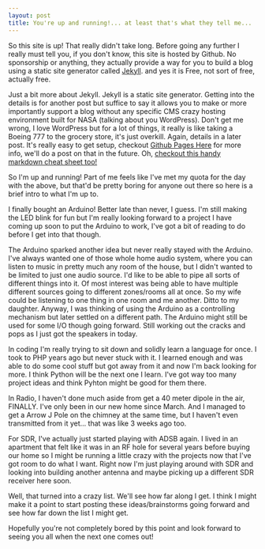 ```yaml
---
layout: post
title: You're up and running!... at least that's what they tell me...
---
```


So this site is up! That really didn't take long. Before going any further I really must tell you, if you don't know, this site is hosted by Github. No sponsorship or anything, they actually provide a way for you to build a blog using a static site generator called [Jekyll](https://jekyllrb.com/). and yes it is Free, not sort of free, actually free.

Just a bit more about Jekyll. Jekyll is a static site generator. Getting into the details is for another post but suffice to say it allows you to make or more importantly support a blog without any specific CMS crazy hosting environment built for NASA (talking about you WordPress). Don't get me wrong, I love WordPress but for a lot of things, it really is like taking a Boeing 777 to the grocery store, it's just overkill. Again, details in a later post. It's really easy to get setup, checkout [Github Pages Here](https://pages.github.com/) for more info, we'll do a post on that in the future. Oh, [checkout this handy markdown cheat sheet too!](https://github.com/adam-p/markdown-here/wiki/Markdown-Cheatsheet)

So I'm up and running! Part of me feels like I've met my quota for the day with the above, but that'd be pretty boring for anyone out there so here is a brief intro to what I'm up to.

I finally bought an Arduino! Better late than never, I guess. I'm still making the LED blink for fun but I'm really looking forward to a project I have coming up soon to put the Arduino to work, I've got a bit of reading to do before I get into that though.

The Arduino sparked another idea but never really stayed with the Arduino. I've always wanted one of those whole home audio system, where you can listen to music in pretty much any room of the house, but I didn't wanted to be limited to just one audio source. I'd like to be able to pipe all sorts of different things into it. Of most interest was being able to have multiple different sources going to different zones/rooms all at once. So my wife could be listening to one thing in one room and me another. Ditto to my daughter. Anyway, I was thinking of using the Arduino as a controlling mechanism but later settled on a different path. The Arduino might still be used for some I/O though going forward. Still working out the cracks and pops as I just got the speakers in today.

In coding I'm really trying to sit down and solidly learn a language for  once. I took to PHP years ago but never stuck with it. I learned enough and was able to do some cool stuff but got away from it and now I'm back looking for more. I think Python will be the next one I learn. I've got way too many project ideas and think Pyhton might be good for them there.

In Radio, I haven't done much aside from get a 40 meter dipole in the air, FINALLY. I've only been in our new home since March. And I managed to get a Arrow J Pole on the chimney at the same time, but I haven't even transmitted from it yet... that was like 3 weeks ago too.

For SDR, I've actually just started playing with ADSB again. I lived in an apartment that felt like it was in an RF hole for several years before buying our home so I might be running a little crazy with the projects now that I've got room to do what I want. Right now I'm just playing around with SDR and looking into building another antenna and maybe picking up a different SDR receiver here soon.

Well, that turned into a crazy list. We'll see how far along I get. I think I might make it a point to start posting these ideas/brainstorms going forward and see how far down the list I might get.

Hopefully you're not completely bored by this point and look forward to seeing you all when the next one comes out!
